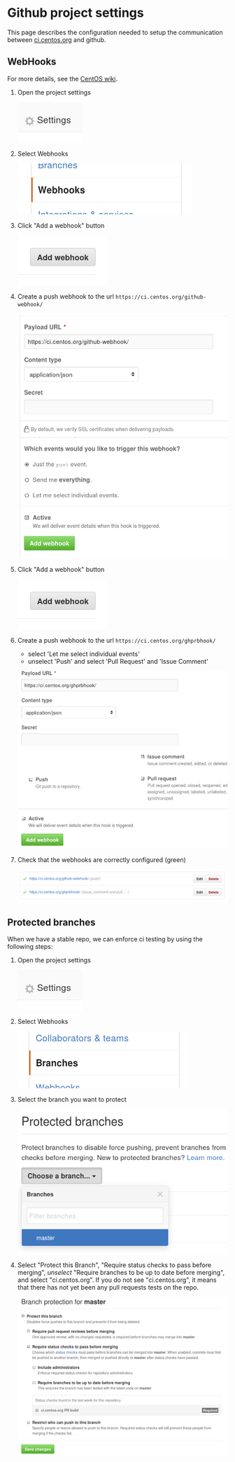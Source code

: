 # Github project settings


This page describes the configuration needed to setup the communication between
[ci.centos.org](https://ci.centos.org) and github.

## WebHooks

For more details, see the [CentOS wiki](https://wiki.centos.org/QaWiki/CI/GithubIntegration).

1. Open the project settings

    ![Settings button](images/github-settings.png)

1. Select Webhooks

    ![Webhook menu button](images/github-webhooks.png)

1. Click "Add a webhook" button

    ![Webhook add button](images/github-webhooks-add.png)

1. Create a push webhook to the url `https://ci.centos.org/github-webhook/`

    ![Webhook for the Github plugin](images/github-webhooks-gh.png)

1. Click "Add a webhook" button

    ![Webhook add button](images/github-webhooks-add.png)

1. Create a push webhook to the url `https://ci.centos.org/ghprbhook/`

    * select 'Let me select individual events'
    * unselect 'Push' and select 'Pull Request' and 'Issue Comment'

    ![Webhook for the Github Pull Request Builder plugin](images/github-webhooks-ghprb.png)

1. Check that the webhooks are correctly configured (green)

    ![Webhook status](images/github-webhooks-ok.png)


## Protected branches

When we have a stable repo, we can enforce ci testing by using the following
steps:

1. Open the project settings

    ![Settings button](images/github-settings.png)

1. Select Webhooks

    ![Webhook menu button](images/github-branch-menu.png)

1. Select the branch you want to protect

    ![Webhook menu button](images/github-protected-branch-select.png)

1. Select "Protect this Branch", "Require status checks to pass before merging",
    *unselect* "Require branches to be up to date before merging", and select
    "ci.centos.org". If you do not see "ci.centos.org", it means that there has not
    yet been any pull requests tests on the repo.

    ![Webhook menu button](images/github-protected-branch.png)

